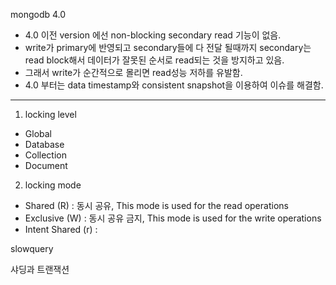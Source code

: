 mongodb 4.0
 - 4.0 이전 version 에선 non-blocking secondary read 기능이 없음.
 - write가 primary에 반영되고 secondary들에 다 전달 될때까지 secondary는 read block해서
      데이터가 잘못된 순서로 read되는 것을 방지하고 있음.
 - 그래서 write가 순간적으로 몰리면 read성능 저하를 유발함.
 - 4.0 부터는 data timestamp와 consistent snapshot을 이용하여 이슈를 해결함.

--- 

1. locking level
 - Global
 - Database
 - Collection
 - Document

2. locking mode 
 - Shared (R) : 동시 공유, This mode is used for the read operations
 - Exclusive (W) : 동시 공유 금지, This mode is used for the write operations
 - Intent Shared (r) : 

slowquery

샤딩과 트랜잭션